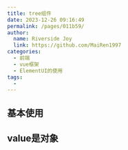 ```yaml
---
title: tree组件
date: 2023-12-26 09:16:49
permalink: /pages/011b59/
author:
  name: Riverside Joy
  link: https://github.com/MaiRen1997
categories:
  - 前端
  - vue框架
  - ElementUI的使用
tags:
  - 
---
```

## 基本使用

## value是对象